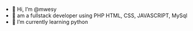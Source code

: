 - 👋 Hi, I’m @mwesy
- 👀 am a fullstack developer using PHP HTML, CSS, JAVASCRIPT, MySql
- 🌱 I’m currently learning python


<!---
mwesy/mwesy is a ✨ special ✨ repository because its `README.md` (this file) appears on your GitHub profile.
You can click the Preview link to take a look at your changes.
--->
